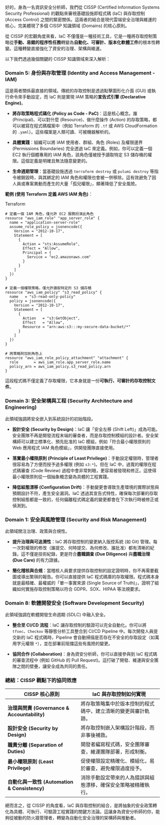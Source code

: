 好的，身為一名資訊安全分析師，我們從 CISSP (Certified Information Systems Security Professional) 的觀點來審視基礎設施即程式碼 (IaC) 與存取控制 (Access Control) 之間的緊密關係。這兩者的結合是現代雲端安全治理與維運的核心，完美體現了多個 CISSP 知識領域 (Domains) 的核心原則。

從 CISSP 的宏觀角度來看，IaC 不僅僅是一種技術工具，它是一種將存取控制策略從**手動、易錯的程序性任務**轉變為**自動化、可審計、版本化軟體工件**的根本性轉變。這種轉變直接強化了資安的治理、架構與維運。

以下我們透過幾個關鍵的 CISSP 知識領域來深入解析：

### Domain 5: 身份與存取管理 (Identity and Access Management - IAM)

這是兩者關係最直接的領域。傳統的存取控制是透過點擊圖形化介面 (GUI) 或執行命令來手動設定，而 IaC 則是實現 IAM 策略的**宣告式引擎 (Declarative Engine)**。

- **將存取策略程式碼化 (Policy as Code - PaC)**：這是核心概念。誰 (Principal)、可以對什麼 (Resource)、做什麼操作 (Action) 的存取策略，都可以被寫在程式碼檔案中（例如 Terraform 的 `.tf` 或 AWS CloudFormation 的 `.yaml`）。這些檔案是人類可讀、可被機器解析的。
    
- **具體實踐**：組織可以將 IAM 使用者、群組、角色 (Roles) 及權限邊界 (Permissions Boundaries) 完全透過 IaC 來定義。例如，你可以定義一個 EC2 執行個體專用的 IAM 角色，該角色僅被授予讀取特定 S3 儲存桶的權限。這個定義是明確且無法隨意變更的。
    
- **生命週期管理**：當基礎設施透過 `terraform destroy` 或 `pulumi destroy` 等指令被銷毀時，與其綁定的 IAM 角色和權限也會被一併移除。這有效避免了因人員或專案異動而產生的大量「孤兒權限」，顯著降低了安全風險。
    

**範例 (使用 Terraform 定義 AWS IAM 角色)**：

Terraform

```
# 定義一個 IAM 角色，僅允許 EC2 服務扮演此角色
resource "aws_iam_role" "app_server_role" {
  name = "application-server-role"
  assume_role_policy = jsonencode({
    Version = "2012-10-17",
    Statement = [
      {
        Action = "sts:AssumeRole",
        Effect = "Allow",
        Principal = {
          Service = "ec2.amazonaws.com"
        }
      }
    ]
  })
}

# 定義一個權限策略，僅允許讀取特定的 S3 儲存桶
resource "aws_iam_policy" "s3_read_policy" {
  name   = "s3-read-only-policy"
  policy = jsonencode({
    Version = "2012-10-17",
    Statement = [
      {
        Action   = "s3:GetObject",
        Effect   = "Allow",
        Resource = "arn:aws:s3:::my-secure-data-bucket/*"
      }
    ]
  })
}

# 將策略附加到角色上
resource "aws_iam_role_policy_attachment" "attachment" {
  role       = aws_iam_role.app_server_role.name
  policy_arn = aws_iam_policy.s3_read_policy.arn
}
```

這段程式碼不僅定義了存取權限，它本身就是一份**可執行、可審計的存取控制文件**。

### Domain 3: 安全架構與工程 (Security Architecture and Engineering)

此領域強調將安全嵌入到系統設計的初始階段。

- **設計安全 (Security by Design)**：IaC 讓「安全左移 (Shift Left)」成為可能。安全團隊不再是開發流程末端的審查者，而是存取控制模組的設計者。安全架構師可以建立標準化、預先批准的 IaC 模組，例如「符合最小權限原則的 Web 應用程式 IAM 角色模組」，供開發團隊直接使用。
    
- **落實最小權限原則 (Principle of Least Privilege)**：手動設定權限時，管理者很容易為了方便而授予過多權限 (例如 `s3:*`)。但在 IaC 中，過寬的權限在程式碼審查 (Code Review) 過程中會非常刺眼，更容易被發現和修正。這使得最小權限原則從一個抽象概念變為具體的工程實踐。
    
- **降低組態漂移 (Configuration Drift)**：手動變更會導致生產環境的實際狀態與預期設計不符，產生安全漏洞。IaC 透過其宣告式特性，確保每次部署的存取控制組態都是一致的，任何偏離程式碼定義的變更都會在下次執行時被修正或偵測到。
    

### Domain 1: 安全與風險管理 (Security and Risk Management)

此領域關注治理、政策與合規性。

- **提升治理與可追溯性**：IaC 將存取控制的變更納入版控系統 (如 Git) 管理。每一次對權限的修改（誰提交、何時提交、為何修改、誰批准）都有清晰的紀錄。這不僅是技術紀錄，更是符合**盡職調查 (Due Diligence)** 與**盡職治理 (Due Care)** 的有力證據。
    
- **簡化稽核與合規**：當稽核人員要求提供存取控制的設定證明時，你不再需要截圖或導出繁瑣的報告。你可以直接提供 IaC 程式碼庫的存取權限。程式碼本身就是最精確、最權威的「單一事實來源 (Single Source of Truth)」，證明了組織如何實施存取控制策略以符合 GDPR、SOX、HIPAA 等法規要求。
    

### Domain 8: 軟體開發安全 (Software Development Security)

此領域強調在軟體開發生命週期 (SDLC) 中融入安全。

- **整合至 CI/CD 流程**：IaC 讓存取控制的驗證可以完全自動化。你可以將 `tfsec`、`Checkov` 等靜態分析工具整合到 CI/CD Pipeline 中。每次開發人員提交新的 IaC 程式碼時，Pipeline 會自動掃描是否存在不安全的存取設定（如萬用字元權限 `*`），並在部署前阻擋這些有風險的變更。
    
- **協同合作 (Collaboration)**：身為資安分析師，你可以直接參與到 IaC 程式碼的審查流程中 (例如 GitHub 的 Pull Request)。這打破了開發、維運與安全團隊之間的壁壘，讓安全成為共同的責任。
    

### 總結：CISSP 觀點下的協同效應

|CISSP 核心原則|IaC 與存取控制如何實現|
|---|---|
|**治理與問責 (Governance & Accountability)**|將存取策略集中於版本控制的程式碼中，建立清晰的變更與審計軌跡。|
|**設計安全 (Security by Design)**|將存取控制嵌入架構設計階段，而非事後補救。|
|**職責分離 (Separation of Duties)**|開發者編寫程式碼，安全團隊審查，維運團隊部署，形成制衡。|
|**最小權限原則 (Least Privilege)**|促使權限設定精確化、模組化，易於審查，避免權限過度授予。|
|**自動化與一致性 (Automation & Consistency)**|消除手動設定帶來的人為錯誤與組態漂移，確保安全策略被精確執行。|

總而言之，從 CISSP 的角度看，IaC 與存取控制的結合，是將抽象的安全政策轉化為具體、可執行、可驗證工程實踐的關鍵方法論。這讓身為資安分析師的你，能夠從被動的防火牆管理者，轉變為自動化安全治理的架構師與推動者。